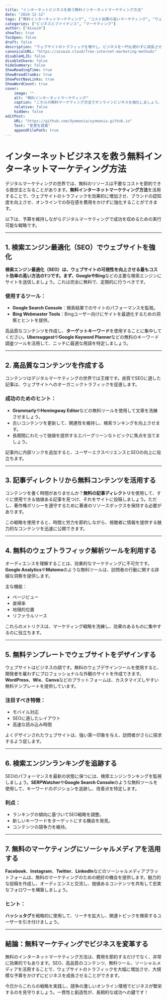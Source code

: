 ```yaml
---
title: "インターネットビジネスを救う無料インターネットマーケティング方法"
date: "2024-12-12"
tags: ["無料インターネットマーケティング", "コスト効果の高いマーケティング", "ウェブサイトトラフィック", "SEOツール", "デジタルマーケティング"]
categories: ["ビジネスとファイナンス", "マーケティング"]
author: ["Aixwim"]
showToc: true
TocOpen: false
draft: false
description: "ウェブサイトのトラフィックを増やし、ビジネスを一円も使わずに成長させる無料のインターネットマーケティング方法をご紹介します。"
canonicalURL: "https://aixwim.cloud/free-internet-marketing-methods"
disableHLJS: false
disableShare: false
hideSummary: false
ShowReadingTime: true
ShowBreadCrumbs: true
ShowPostNavLinks: true
ShowWordCount: true
cover:
    image: ""
    alt: "無料インターネットマーケティング"
    caption: "これらの無料マーケティング方法でオンラインビジネスを強化しましょう。"
    relative: false
    hidden: false
editPost:
    URL: "https://github.com/Xyomania/xyomania.github.io"
    Text: "変更を提案"
    appendFilePath: true
---
```


# インターネットビジネスを救う無料インターネットマーケティング方法

デジタルマーケティングの世界では、無料のリソースは不要なコストを節約できる救世主となることがあります。**無料インターネットマーケティング方法**を活用することで、ウェブサイトのトラフィックを効果的に増加させ、ブランドの認知度を向上させ、オンラインでの存在感を費用をかけずに強化することができます。

以下は、予算を維持しながらデジタルマーケティングで成功を収めるための実行可能な戦略です。

---

## 1. 検索エンジン最適化（SEO）でウェブサイトを強化

**検索エンジン最適化（SEO）**は、ウェブサイトの可視性を向上させる最もコスト効率の高い方法の1つです。まず、**Google**や**Bing**などの主要な検索エンジンにサイトを送信しましょう。これは完全に無料で、定期的に行うべきです。

### 使用するツール：
- **Google Search Console**：検索結果でのサイトのパフォーマンスを監視。
- **Bing Webmaster Tools**：Bingユーザー向けにサイトを最適化するための洞察とヒントを提供。

高品質なコンテンツを作成し、**ターゲットキーワード**を使用することに集中してください。**Ubersuggest**や**Google Keyword Planner**などの無料のキーワード調査ツールを活用して、ニッチに最適な用語を特定しましょう。

---

## 2. 高品質なコンテンツを作成する

コンテンツはデジタルマーケティングの世界では王様です。良質でSEOに適した記事は、ウェブサイトへのオーガニックトラフィックを促進します。

### 成功のためのヒント：
- **Grammarly**や**Hemingway Editor**などの無料ツールを使用して文章を洗練させましょう。
- 古いコンテンツを更新して、関連性を維持し、検索ランキングを向上させます。
- 長期間にわたって価値を提供するエバーグリーンなトピックに焦点を当てましょう。

記事内に内部リンクを追加すると、ユーザーエクスペリエンスとSEOの向上に役立ちます。

---

## 3. 記事ディレクトリから無料コンテンツを活用する

コンテンツを書く時間がありませんか？**無料の記事ディレクトリ**を使用して、すぐに使用できる価値ある記事を見つけ、それをサイトに投稿しましょう。ただし、著作権ポリシーを遵守するために著者のリソースボックスを保持する必要があります。

この戦略を使用すると、時間と労力を節約しながら、視聴者に情報を提供する魅力的なコンテンツを迅速に公開できます。

---

## 4. 無料のウェブトラフィック解析ツールを利用する

オーディエンスを理解することは、効果的なマーケティングに不可欠です。**Google Analytics**や**Matomo**のような無料ツールは、訪問者の行動に関する詳細な洞察を提供します。

主な機能：
- ページビュー
- 直帰率
- 地理的位置
- リファラルソース

これらのメトリクスは、マーケティング戦略を洗練し、効果のあるものに集中するのに役立ちます。

---

## 5. 無料テンプレートでウェブサイトをデザインする

ウェブサイトはビジネスの顔です。無料のウェブデザインツールを使用すると、開発者を雇わずにプロフェッショナルな外観のサイトを作成できます。**WordPress**、**Wix**、**Canva**などのプラットフォームは、カスタマイズしやすい無料テンプレートを提供しています。

### 注目すべき特徴：
- モバイル対応
- SEOに適したレイアウト
- 高速な読み込み時間

よくデザインされたウェブサイトは、強い第一印象を与え、訪問者がさらに探求するよう促します。

---

## 6. 検索エンジンランキングを追跡する

SEOのパフォーマンスを最新の状態に保つには、検索エンジンランキングを監視しましょう。**SERPWatcher**や**Google Search Console**のような無料ツールを使用して、キーワードのポジションを追跡し、改善点を特定します。

### 利点：
- ランキングの傾向に基づいてSEO戦略を調整。
- 新しいキーワードをターゲットにする機会を発見。
- コンテンツの競争力を維持。

---

## 7. 無料のマーケティングにソーシャルメディアを活用する

**Facebook**、**Instagram**、**Twitter**、**LinkedIn**などのソーシャルメディアプラットフォームは、無料のマーケティングのための絶好の機会を提供します。魅力的な投稿を作成し、オーディエンスと交流し、価値あるコンテンツを共有して忠実なフォロワーを構築しましょう。

### ヒント：
**ハッシュタグ**を戦略的に使用して、リーチを拡大し、関連トピックを検索するユーザーを引き付けましょう。

---

## 結論：無料マーケティングでビジネスを変革する

無料のインターネットマーケティング方法は、費用を節約するだけでなく、非常に効果的でもあります。SEO、高品質のコンテンツ、無料ツール、ソーシャルメディアを活用することで、ウェブサイトのトラフィックを大幅に増加させ、大規模な予算をかけずにビジネスを成長させることができます。

今日からこれらの戦略を実践し、競争の激しいオンライン環境でビジネスが繁栄するのを見守りましょう。一貫性と創造性が、長期的な成功への鍵です！
